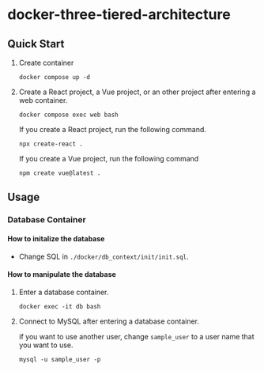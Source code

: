 # docker-three-tiered-architecture

## Quick Start
1. Create container
    ```
    docker compose up -d
    ```
2. Create a React project, a Vue project, or an other project after entering a web container.
    ```
    docker compose exec web bash
    ```
    If you create a React project, run the following command.
    ```
    npx create-react .
    ```
    If you create a Vue project, run the following command
    ```
    npm create vue@latest .
    ```

## Usage
### Database Container
#### **How to initalize the database**
* Change SQL in `./docker/db_context/init/init.sql`.

#### **How to manipulate the database**
1. Enter a database container.
    ```
    docker exec -it db bash
    ```
2. Connect to MySQL after entering a database container.
    
    if you want to use another user, change `sample_user` to 
    a user name that you want to use.
    ```
    mysql -u sample_user -p 
    ```